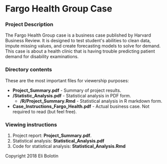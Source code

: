 # Fargo Health Group Case

### Project Description

The Fargo Health Group case is a business case published by Harvard Business Review. It is designed to test student's abilities to clean data, impute missing values, and create forecasting models to solve for demand. This case is about a health clinic that is having trouble predicting patient demand for disability examinations.

### Directory contents

These are the most important files for viewership purposes:

* **Project_Summary.pdf** - Summary of project results.
* **/Statistic_Analysis.pdf** - Statistical analysis in PDF form.
	- **/R/Project_Summary.Rmd** - Statistical analysis in R markdown form.
* **Case_Instructions_Fargo_Health.pdf** - Actual business case. Not required to read (but feel free).

### Viewing instructions

1. Project report: **Project_Summary.pdf**.
2. Statistical analysis: **Statistical_Analysis.pdf**
3. Code for statistical analysis: **Statistical_Analysis.Rmd**

Copyright 2018 Eli Bolotin
